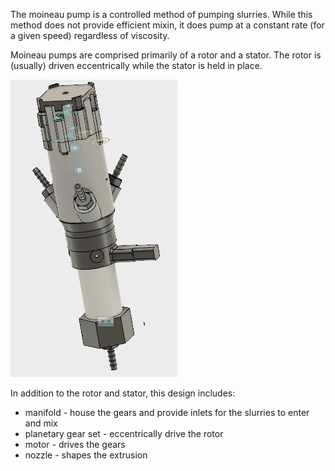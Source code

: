 The moineau pump is a controlled method of pumping slurries. While this method does not provide efficient mixin, it does pump at a constant rate (for a given speed) regardless of viscosity.

Moineau pumps are comprised primarily of a rotor and a stator. The rotor is (usually) driven eccentrically while the stator is held in place.

![Moineau Assembly](PhoXtruderV1.PNG)

In addition to the rotor and stator, this design includes:
* manifold - house the gears and provide inlets for the slurries to enter and mix
* planetary gear set - eccentrically drive the rotor
* motor - drives the gears
* nozzle - shapes the extrusion
